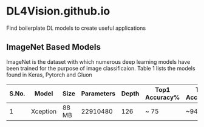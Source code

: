 # DL4Vision.github.io
Find boilerplate DL models to create useful applications
## ImageNet Based Models

ImageNet is the dataset with which numerous deep learning models have been trained for the purpose of image classificaion. Table 1 lists the models found in Keras, Pytorch and Gluon

S.No. | Model | Size | Parameters | Depth | Top1 Accuracy% | Top5 Accuracy% | Advantages | Disadvantages
------|-------|------|------------|-------|----------------|---------------|---|---
1 | Xception | 88 MB | 22910480 | 126| ~ 75|~94.5
